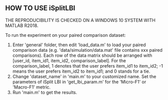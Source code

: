 ## HOW TO USE iSplitLBI
THE REPRODUCIBILITY IS CHECKED ON A WINDOWS 10 SYSTEM WITH MATLAB R2018.

To run the experiment on your paired comparison dataset:
1. Enter 'general' folder, then edit 'load_data.m' to load your paired comparison data (e.g. 'data/simulation/data.mat' file contains xxx paired comparisons). Each row of the data matrix should be arranged with [user_id, item_id1, item_id2, comparison_label]. For the comparison_label, 1 denotes that the user prefers item_id1 to item_id2; -1 means the user prefers item_id2 to item_id1; and 0 stands for a tie.
2. Change 'dataset_name' in 'main.m' to your customized name. Set the parameters of iSplit LBI in 'get_lbi_param.m' for the 'Micro-F1' or 'Macro-F1' metric.
3. Run 'main.m' to get the results.
